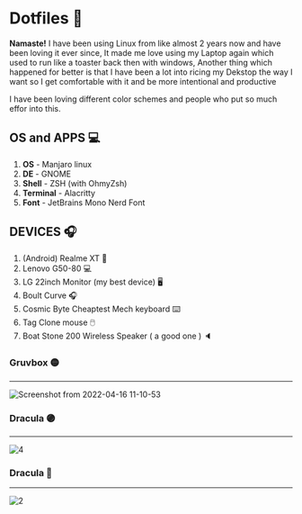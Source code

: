 # Dotfiles 💠

 
**Namaste!** I have been using Linux from like almost 2 years now and have been loving it ever since, It made me love using my Laptop again which used to run like a toaster back then with windows, Another thing which happened for better is that I have been a lot into ricing my Dekstop the way I want so I get comfortable with it and be more intentional and productive

I have been loving different color schemes and people who put so much effor into this. 

## OS and APPS 💻
1. **OS** - Manjaro linux 
2. **DE** - GNOME 
3. **Shell** - ZSH (with OhmyZsh)
4. **Terminal** - Alacritty 
5. **Font** - JetBrains Mono Nerd Font

## DEVICES 🎧
1. (Android) Realme XT 📱
2. Lenovo G50-80 💻
3. LG 22inch Monitor (my best device) 🖥️
4. Boult Curve 🎧
5. Cosmic Byte Cheaptest Mech keyboard ⌨️
6. Tag Clone mouse 🖱️
7. Boat Stone 200 Wireless Speaker ( a good one ) 🔈

### Gruvbox 🟡
---
![Screenshot from 2022-04-16 11-10-53](https://user-images.githubusercontent.com/71910027/163663232-bdba7f61-8ae6-44c3-aa27-1890445b91bd.png)

### Dracula 🟣
---
![4](https://user-images.githubusercontent.com/71910027/163663188-0b49cdab-0026-42cc-8ce6-1eaebbeac80a.png)

### Dracula 🔵
---
![2](https://user-images.githubusercontent.com/71910027/166694635-0725f366-e33c-40d6-b5dd-cf9601cc8737.png)

